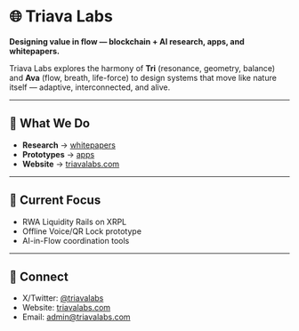 # 🌐 Triava Labs

**Designing value in flow — blockchain + AI research, apps, and whitepapers.**

Triava Labs explores the harmony of **Tri** (resonance, geometry, balance) and **Ava** (flow, breath, life-force) to design systems that move like nature itself — adaptive, interconnected, and alive.  

---

## 🚀 What We Do
- **Research** → [whitepapers](https://github.com/triavalabs/whitepapers)  
- **Prototypes** → [apps](https://github.com/triavalabs/apps)  
- **Website** → [triavalabs.com](https://triavalabs.com)  

---

## 📑 Current Focus
- RWA Liquidity Rails on XRPL  
- Offline Voice/QR Lock prototype  
- AI-in-Flow coordination tools  

---

## 🤝 Connect
- X/Twitter: [@triavalabs](https://x.com/triavalabs)  
- Website: [triavalabs.com](https://triavalabs.com)  
- Email: admin@triavalabs.com  
